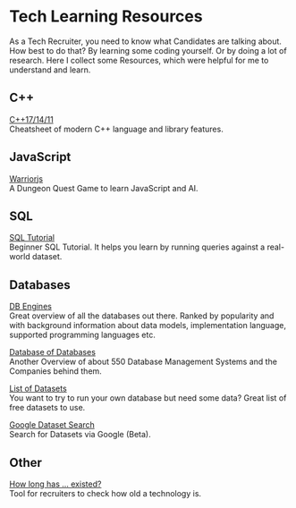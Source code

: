 # Tech Learning Resources

As a Tech Recruiter, you need to know what Candidates are talking about. How best to do that? By learning some coding yourself. Or by doing a lot of research. Here I collect some Resources, which were helpful for me to understand and learn.

## C++

[C++17/14/11](https://github.com/AnthonyCalandra/modern-cpp-features)  
Cheatsheet of modern C++ language and library features.  

## JavaScript

[Warriorjs](https://warrior.js.org/)  
A Dungeon Quest Game to learn JavaScript and AI.

## SQL  

[SQL Tutorial](https://selectstarsql.com/)  
Beginner SQL Tutorial. It helps you learn by running queries against a real-world dataset.

## Databases 

[DB Engines](https://db-engines.com/en/systems)  
Great overview of all the databases out there. Ranked by popularity and  with background information about data models, implementation language, supported programming languages etc.

[Database of Databases](https://dbdb.io/)  
Another Overview of about 550 Database Management Systems and the Companies behind them.

[List of Datasets](https://towardsdatascience.com/cool-data-sets-ive-found-adc17c5e55e1)  
You want to try to run your own database but need some data? Great list of free datasets to use.

[Google Dataset Search](https://toolbox.google.com/datasetsearch)  
Search for Datasets via Google (Beta).

## Other

[How long has ... existed?](https://howoldisit.glitch.me/)  
Tool for recruiters to check how old a technology is.
